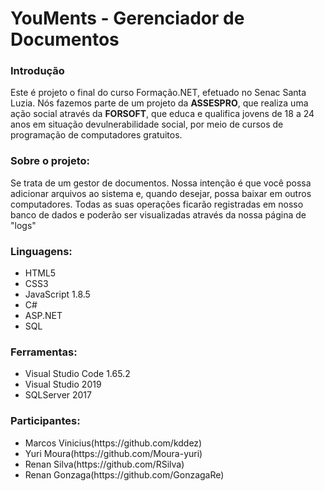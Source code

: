 <h1>YouMents - Gerenciador de Documentos</h1>

<h3><strong>Introdução</strong></h3>
<p>Este é projeto o final do curso Formação.NET, efetuado no Senac Santa Luzia. Nós fazemos parte de um projeto da <strong>ASSESPRO</strong>, que realiza uma ação social através da <strong>FORSOFT</strong>, que educa e qualifica jovens de 18 a 24 anos em situação devulnerabilidade social, por meio de cursos de programação de computadores gratuitos.</p>


<h3><strong>Sobre o projeto:</strong>
</h3>
<p>Se trata de um gestor de documentos. Nossa intenção é que você possa adicionar arquivos ao sistema e, quando desejar, possa baixar em outros computadores. Todas as suas operações ficarão registradas em nosso banco de dados e poderão ser visualizadas através da nossa página de "logs"</p>


 <h3><strong>Linguagens:</strong></h3>
<ul>
 <li>HTML5</li>
 <li>CSS3</li>
 <li>JavaScript 1.8.5</li>
 <li>C#</li>
 <li>ASP.NET</li>
 <li>SQL</li>
</ul>

 <h3><strong>Ferramentas:</strong></h3>
<ul>
 <li>Visual Studio Code 1.65.2</li>
 <li>Visual Studio 2019</li>
 <li>SQLServer 2017</li>
</ul>

<h3><strong>Participantes:</strong></h3>
<ul>
 <li>Marcos Vinicius(https://github.com/kddez)</li>
 <li>Yuri Moura(https://github.com/Moura-yuri)</li>
 <li>Renan Silva(https://github.com/RSilva)</li>
 <li>Renan Gonzaga(https://github.com/GonzagaRe)
</ul>


